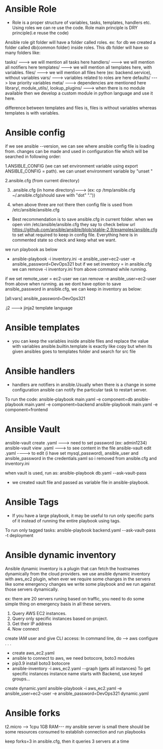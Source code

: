 # Ansible Role
- Role is a proper structure of variables, tasks, templates, handlers etc. Using roles we can re use the code.
Role main principle is DRY principle(i.e reuse the code)

Ansible role git folder will have a folder called roles. ex: for db we created a folder called db(common folder) inside roles.
This db folder will have so many folders like:

tasks/ ---> we will mention all tasks here
handlers/ ---> we will mention all notifiers here
templates/ ---> we will mention all templates here, with variables.
files/ ---> we will mention all files here (ex: backend.service), without variables
vars/ ---> variables related to roles are here
defaults/ ---> low priority variables
meta/ ---> dependencies are mentioned here
library/, module_utils/, lookup_plugins/ ---> when there is no module available then we develop a custom module in python language and use it here.

difference between templates and files is, files is without variables whereas templates is with variables.

# Ansible config
if we see ansible --version, we can see where ansible config file is loading from.
changes can be made and used in configuration file which will be searched in following order:

1.ANSIBLE_CONFIG (we can set environment variable using export ANSIBLE_CONFIG = path).
we can unset environment variable by "unset <variable-name>"

2.ansible.cfg (from current directory)

3. .ansible.cfg (in home directory)---> (ex: cp /tmp/ansible.cfg ~/.ansible.cfg(should save with "dot" "."))

4. when above three are not there then config file is used from /etc/ansible/ansible.cfg

- Best recommendation is to save ansible.cfg in current folder.
when we open vim /etc/ansible/ansible.cfg they say to check below url
https://github.com/ansible/ansible/blob/stable-2.9/examples/ansible.cfg to set what required to keep in config file. Everything here is in commented state so check and keep what we want.

we run playbook as below
- ansible-playbook -i inventory.ini -e ansible_user=ec2-user -e ansible_password=DevOps321 <yaml-file-name> 
but if we set inventory = <path of inventory> in ansible.cfg we can remove -i inventory.ini from above command while running.

if we set remote_user = ec2-user we can remove -e ansible_user=ec2-user from above when running.
as we dont have option to save ansible_password in ansible.cfg, we can keep in inventory as below:

[all:vars]
ansible_password=DevOps321

.j2 ---> jinja2 template language

# Ansible templates
- you can keep the variables inside ansible files and replace the value with variables
ansible.builtin.template is exactly like copy but when its given ansibles goes to templates folder and search for src <name> file

# Ansible handlers
- handlers are notifiers in ansible.Usually when there is a change in some configuration ansible can notify the particular task to restart server.

To run the code:
ansible-playbook main.yaml -e component=db
ansible-playbook main.yaml -e component=backend
ansible-playbook main.yaml -e component=frontend

# Ansible Vault
ansible-vault create <file-name>.yaml ---> need to set password (ex: admin1234)
ansible-vault view <file-name>.yaml ---> to see content in the file
ansible-vault edit <file-name>.yaml  ----> to edit (i have set mysql_password), ansible_user and ansible_password in the credentials.yaml so i removed from ansible.cfg and inventory.ini


when vault is used, run as:
ansible-playbook db.yaml --ask-vault-pass

- we created vault file and passed as variable file in ansible-playbook.

# Ansible Tags
- If you have a large playbook, it may be useful to run only specific parts of it instead of running the entire playbook using tags.

To run only tagged tasks:
ansible-playbook backend.yaml --ask-vault-pass -t deployment

# Ansible dynamic inventory
Ansible dynamic inventory is a plugin that can fetch the hostnames dynamically from the cloud providers.
we use ansible dynamic inventory with aws_ec2 plugin, when ever we require some changes in the servers like 
some emergency changes we write some playbook and we run against those servers dynamically.

ex: there are 20 servers runing based on traffic, you need to do some simple thing on emergency basis in all these servers.

1. Query AWS EC2 instances.
2. Query only specific instances based on project.
3. Get their IP address
4. Now connect

create IAM user and give CLI access:
In command line, do --> aws configure
.
.
.
- create aws_ec2.yaml
- ansible to connect to aws, we need botocore, boto3 modules
- pip3.9 install boto3 botocore
- ansible-inventory -i aws_ec2.yaml --graph (gets all instances)
To get specific instances 
instance name starts with Backend, use keyed groups...

create dynamic.yaml
ansible-playbook -i aws_ec2.yaml -e ansible_user=ec2-user -e ansible_password=DevOps321 dynamic.yaml

# Ansible forks
t2.micro --> 1cpu 1GB RAM--- my ansible server is small
there should be some resources consumed to establish connection and run playbooks

keep forks=3 in ansible.cfg, then it queries 3 servers at a time










